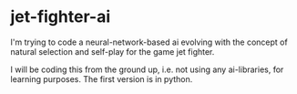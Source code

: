 # jet-fighter-ai
I'm trying to code a neural-network-based ai evolving with the concept of natural selection and self-play for the game jet fighter.

I will be coding this from the ground up, i.e. not using any ai-libraries, for learning purposes. The first version is in python.
